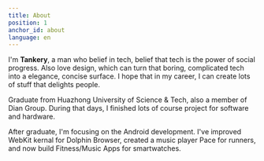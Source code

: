```yaml
---
title: About
position: 1
anchor_id: about
language: en
---
```

I'm **Tankery**, a man who belief in tech, belief that tech is the power of social progress.
Also love design, which can turn that boring, complicated tech into a elegance, concise surface.
I hope that in my career, I can create lots of stuff that delights people.

Graduate from Huazhong University of Science & Tech, also a member of Dian Group. During that days, I finished lots of course project for software and hardware.

After graduate, I'm focusing on the Android development.
I've improved WebKit kernal for Dolphin Browser, created a music player Pace for runners, and now build Fitness/Music Apps for smartwatches.
